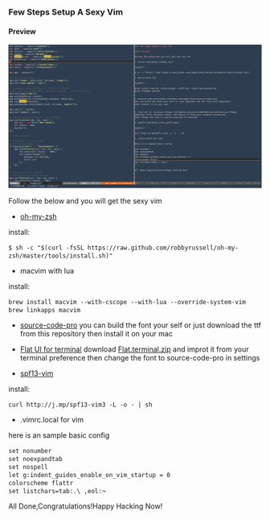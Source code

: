 ### Few Steps Setup A Sexy Vim

#### Preview

![](https://github.com/dayuoba/sexy-vim/blob/master/prevew.png)

Follow the below and you will get the sexy vim

* [oh-my-zsh](http://ohmyz.sh/)

install:
```
$ sh -c "$(curl -fsSL https://raw.github.com/robbyrussell/oh-my-zsh/master/tools/install.sh)"
```
* macvim with lua

install:
```
brew install macvim --with-cscope --with-lua --override-system-vim
brew linkapps macvim
```

* [source-code-pro](https://github.com/adobe-fonts/source-code-pro)
you can build the font your self or just download the ttf from this repository
then install it on your mac


* [Flat UI for terminal](https://dribbble.com/shots/1021755-Flat-UI-Terminal-Theme)
download [Flat.terminal.zip]() and improt it from your terminal preference
then change the font to source-code-pro in settings 

* [spf13-vim](http://vim.spf13.com/) 

install:
```
curl http://j.mp/spf13-vim3 -L -o - | sh
```
* .vimrc.local for vim

here is an sample basic config 
```
set nonumber
set noexpandtab
set nospell
let g:indent_guides_enable_on_vim_startup = 0
colorscheme flattr
set listchars=tab:.\ ,eol:¬
```

All Done,Congratulations!Happy Hacking Now!
